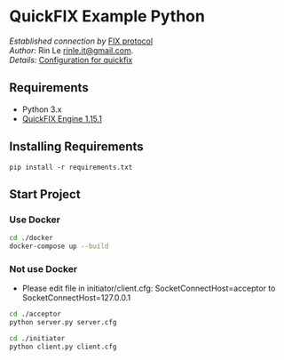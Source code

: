 # QuickFIX Example Python #
*Established connection by* [FIX protocol](https://www.fixtrading.org/standards/)  
*Author:* Rin Le <rinle.it@gmail.com>.  
*Details:* [Configuration for quickfix](http://www.quickfixengine.org/quickfix/doc/html/configuration.html)  

## Requirements
* Python 3.x
* [QuickFIX Engine 1.15.1](http://www.quickfixengine.org/)

## Installing Requirements
```
pip install -r requirements.txt
```

## Start Project
### Use Docker
```sh
cd ./docker
docker-compose up --build
```

### Not use Docker
- Please edit file in initiator/client.cfg: SocketConnectHost=acceptor to SocketConnectHost=127.0.0.1
```sh
cd ./acceptor
python server.py server.cfg
```
```sh
cd ./initiator
python client.py client.cfg
```


